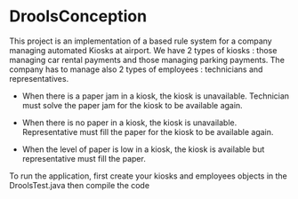# DroolsConception

This project is an implementation of a based rule system for a company managing automated Kiosks at airport.
We have 2 types of kiosks : those managing car rental payments and those managing parking payments.
The company has to manage also 2 types of employees : technicians and representatives.

* When there is a paper jam in a kiosk, the kiosk is unavailable. Technician must solve the paper jam 
for the kiosk to be available again.

* When there is no paper in a kiosk, the kiosk is unavailable. Representative must fill the paper for 
the kiosk to be available again.

* When the level of paper is low in a kiosk, the kiosk is available but representative must fill the 
paper.

To run the application, first create your kiosks and employees objects in the DroolsTest.java then compile the code

